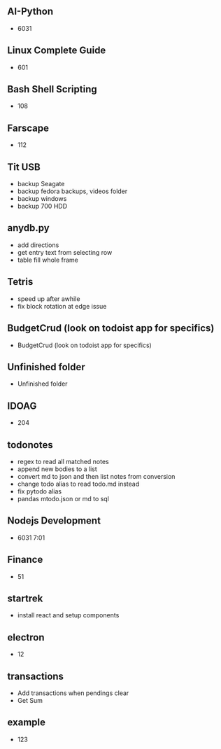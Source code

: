 ## AI-Python
* 6031

## Linux Complete Guide
* 601

## Bash Shell Scripting
* 108

## Farscape
* 112

## Tit USB
* backup Seagate
* backup fedora backups, videos folder
* backup windows
* backup 700 HDD

## anydb.py
* add directions
* get entry text from selecting row
* table fill whole frame

## Tetris
* speed up after awhile
* fix block rotation at edge issue

## BudgetCrud (look on todoist app for specifics)
* BudgetCrud (look on todoist app for specifics)

## Unfinished folder
* Unfinished folder

## IDOAG
* 204

## todonotes
* regex to read all matched notes
* append new bodies to a list
* convert md to json and then list notes from conversion
* change todo alias to read todo.md instead
* fix pytodo alias
* pandas mtodo.json or md to sql

## Nodejs Development
* 6031 7:01

## Finance
* 51

## startrek
* install react and setup components

## electron
* 12

## transactions
* Add transactions when pendings clear
* Get Sum

## example
* 123

